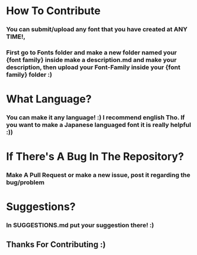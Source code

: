 # How To Contribute
### You can submit/upload any font that you have created at ANY TIME!, 
### First go to Fonts folder and make a new folder named your {font family} inside make a description.md and make your description, then upload your Font-Family inside your {font family} folder :)
# What Language?
### You can make it any language! :) I recommend english Tho. If you want to make a Japanese languaged font it is really helpful :))
# If There's A Bug In The Repository?
### Make A Pull Request or make a new issue, post it regarding the bug/problem
# Suggestions?
### In SUGGESTIONS.md put your suggestion there! :)
## Thanks For Contributing :)
